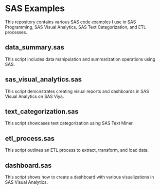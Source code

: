 # SAS Examples

This repository contains various SAS code examples I use in SAS Programming, SAS Visual Analytics, SAS Text Categorization, and ETL processes.

## data_summary.sas
This script includes data manipulation and summarization operations using SAS.

## sas_visual_analytics.sas
This script demonstrates creating visual reports and dashboards in SAS Visual Analytics on SAS Viya.

## text_categorization.sas
This script showcases text categorization using SAS Text Miner.

## etl_process.sas
This script outlines an ETL process to extract, transform, and load data.

## dashboard.sas
This script shows how to create a dashboard with various visualizations in SAS Visual Analytics.
